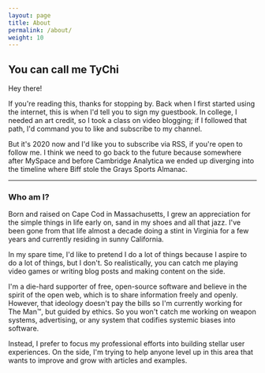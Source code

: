 ```yaml
---
layout: page
title: About
permalink: /about/
weight: 10
---
```


## You can call me TyChi

Hey there!

If you're reading this, thanks for stopping by. Back when I first started using the internet, this is when I'd tell you to sign my guestbook. In college, I needed an art credit, so I took a class on video blogging; if I followed that path, I'd command you to like and subscribe to my channel.

But it's 2020 now and I'd like you to subscribe via RSS, if you're open to follow me. I think we need to go back to the future because somewhere after MySpace and before Cambridge Analytica we ended up diverging into the timeline where Biff stole the Grays Sports Almanac.

---

### Who am I?

Born and raised on Cape Cod in Massachusetts, I grew an appreciation for the simple things in life early on, sand in my shoes and all that jazz. I've been gone from that life almost a decade doing a stint in Virginia for a few years and currently residing in sunny California.

In my spare time, I'd like to pretend I do a lot of things because I aspire to do a lot of things, but I don't. So realistically, you can catch me playing video games or writing blog posts and making content on the side.

I'm a die-hard supporter of free, open-source software and believe in the spirit of the open web, which is to share information freely and openly. However, that ideology doesn't pay the bills so I'm currently working for The Man&trade;, but guided by ethics. So you won't catch me working on weapon systems, advertising, or any system that codifies systemic biases into software.

Instead, I prefer to focus my professional efforts into building stellar user experiences. On the side, I'm trying to help anyone level up in this area that wants to improve and grow with articles and examples.
